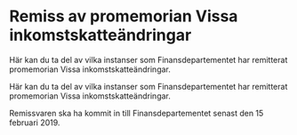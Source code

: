 # Remiss av promemorian Vissa inkomstskatteändringar

Här kan du ta del av vilka instanser som Finansdepartementet har remitterat promemorian Vissa inkomstskatteändringar.

Här kan du ta del av vilka instanser som Finansdepartementet har remitterat promemorian Vissa inkomstskatteändringar.

Remissvaren ska ha kommit in till Finansdepartementet senast den 15 februari 2019.
